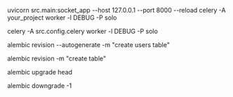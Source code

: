uvicorn src.main:socket_app --host 127.0.0.1 --port 8000 --reload
celery -A your_project worker -l DEBUG -P solo



celery -A src.config.celery worker -l DEBUG -P solo


alembic revision --autogenerate -m "create users table"



alembic revision -m "create table"



alembic upgrade head

alembic downgrade -1